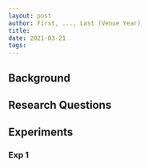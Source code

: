 ```yaml
---
layout: post
author: First, ..., Last (Venue Year)
title: 
date: 2021-03-21
tags: 
---
```


## Background

## Research Questions

## Experiments

### Exp 1
